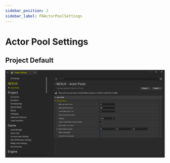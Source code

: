 ```yaml
---
sidebar_position: 2
sidebar_label: FNActorPoolSettings
---
```


# Actor Pool Settings


## Project Default
![NActorPools](actor-pool-settings.webp)